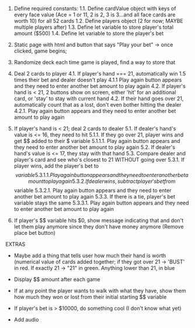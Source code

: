 1. Define required constants:
	1.1. Define cardValue object with keys of every face value (Ace = 1 or 11, 2 is 2, 3 is 3...and all face cards are worth 10) for all 52 cards
	1.2. Define players object (2 for now; MAYBE multiple players after)
	1.3. Define let variable to store player's total amount ($500)
	1.4. Define let variable to store the player's bet

2. Static page with html and button that says "Play your bet" -> once clicked, game begins;

3.  Randomize deck each time game is played, find a way to store that

4. Deal 2 cards to player
	4.1. If player's hand === 21, automatically win 1.5 times their bet and dealer doesn't play
		4.1.1 Play again button appears and they need to enter another bet amount to play again
	4.2. If player's hand is < 21, 2 buttons show on screen, either 'hit' for an additional card, or 'stay' to stay with current hand
	4.2. If their hand goes over 21, automatically count that as a lost, don't even bother hitting the dealer 
		4.2.1. Play again button appears and they need to enter another bet amount to play again

5. If player's hand is < 21; deal 2 cards to dealer
	5.1. If dealer's hand's value is <= 16, they need to hit
		5.1.1. If they go over 21, player wins and get $$ added to their $ variable
			5.1.1.1. Play again button appears and they need to enter another bet amount to play again
	5.2. If dealer's hand's value is <= 17, they stay with that hand
	5.3. Compare dealer and player's card and see who's closest to 21 WITHOUT going over
		5.3.1. If player wins, add the player's bet to $$ variable
			5.3.1.1. Play again button appears and they need to enter another bet amount to play again
		5.3.2. If dealer wins, subtract player's bet from $$ variable 
			5.3.2.1. Play again button appears and they need to enter another bet amount to play again
		5.3.3. If there is a tie, player's bet variable stays the same
			5.3.3.1. Play again button appears and they need to enter another bet amount to play again

6. If player's $$ variable hits $0, show message indicating that and don't let them play anymore since they don't have money anymore (Remove place bet button)
	



EXTRAS

- Maybe add a thing that tells user how much their hand is worth (numerical value of cards added together; if they got over 21 -> 'BUST' in red. If exactly 21 -> "21" in green. Anything lower than 21, in blue

-  Display $$ amount after each game

- If at any point the player wants to walk with what they have, show them how much they won or lost from their initial starting $$ variable

- If player's bet is > $10000, do something cool (I don't know what yet)

- Add audio
